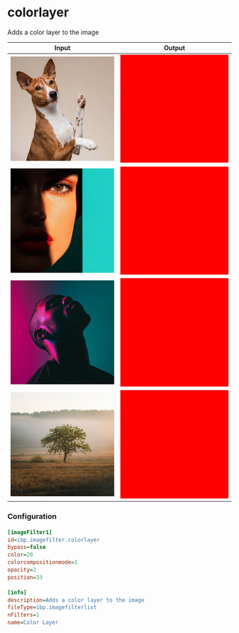 # colorlayer

Adds a color layer to the image

| Input | Output |
|--------|--------|
| ![dog](../assets/img_in/dog.jpg) | ![dog_colorlayer](../assets/img_out/dog_colorlayer.jpg) |
| ![female](../assets/img_in/female.jpg) | ![female_colorlayer](../assets/img_out/female_colorlayer.jpg) |
| ![male](../assets/img_in/male.jpg) | ![male_colorlayer](../assets/img_out/male_colorlayer.jpg) |
| ![tree](../assets/img_in/tree.jpg) | ![tree_colorlayer](../assets/img_out/tree_colorlayer.jpg) |

### Configuration

```ini
[imageFilter1]
id=ibp.imagefilter.colorlayer
bypass=false
color=20
colorcompositionmode=1
opacity=2
position=33

[info]
description=Adds a color layer to the image
fileType=ibp.imagefilterlist
nFilters=1
name=Color Layer


```
